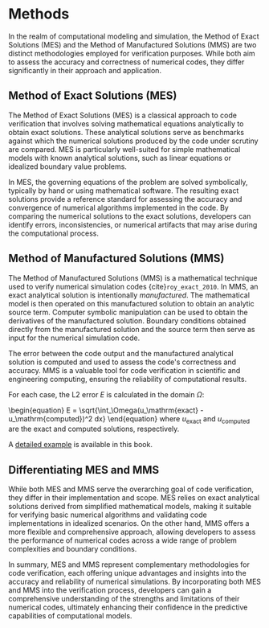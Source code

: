 # Methods

In the realm of computational modeling and simulation, the Method of Exact Solutions (MES) and the Method of Manufactured Solutions (MMS) are two distinct methodologies employed for verification purposes. While both aim to assess the accuracy and correctness of numerical codes, they differ significantly in their approach and application.

## Method of Exact Solutions (MES)

The Method of Exact Solutions (MES) is a classical approach to code verification that involves solving mathematical equations analytically to obtain exact solutions. These analytical solutions serve as benchmarks against which the numerical solutions produced by the code under scrutiny are compared. MES is particularly well-suited for simple mathematical models with known analytical solutions, such as linear equations or idealized boundary value problems.

In MES, the governing equations of the problem are solved symbolically, typically by hand or using mathematical software. The resulting exact solutions provide a reference standard for assessing the accuracy and convergence of numerical algorithms implemented in the code. By comparing the numerical solutions to the exact solutions, developers can identify errors, inconsistencies, or numerical artifacts that may arise during the computational process.

## Method of Manufactured Solutions (MMS)

The Method of Manufactured Solutions (MMS) is a mathematical technique used to verify numerical simulation codes {cite}`roy_exact_2010`.
In MMS, an exact analytical solution is intentionally _manufactured_.
The mathematical model is then operated on this manufactured solution to obtain an analytic source term.
Computer symbolic manipulation can be used to obtain the derivatives of the manufactured solution.
Boundary conditions obtained directly from the manufactured solution and the source term then serve as input for the numerical simulation code.

The error between the code output and the manufactured analytical solution is computed and used to assess the code's correctness and accuracy.
MMS is a valuable tool for code verification in scientific and engineering computing, ensuring the reliability of computational results.

For each case, the L2 error $E$ is calculated in the domain $\Omega$:

\begin{equation}
    E = \sqrt{\int_\Omega(u_\mathrm{exact} - u_\mathrm{computed})^2 dx}
\end{equation}
where $u_\mathrm{exact}$ and $u_\mathrm{computed}$ are the exact and computed solutions, respectively.

A [detailed example](mms/simple.ipynb) is available in this book.

## Differentiating MES and MMS

While both MES and MMS serve the overarching goal of code verification, they differ in their implementation and scope. MES relies on exact analytical solutions derived from simplified mathematical models, making it suitable for verifying basic numerical algorithms and validating code implementations in idealized scenarios. On the other hand, MMS offers a more flexible and comprehensive approach, allowing developers to assess the performance of numerical codes across a wide range of problem complexities and boundary conditions.

In summary, MES and MMS represent complementary methodologies for code verification, each offering unique advantages and insights into the accuracy and reliability of numerical simulations. By incorporating both MES and MMS into the verification process, developers can gain a comprehensive understanding of the strengths and limitations of their numerical codes, ultimately enhancing their confidence in the predictive capabilities of computational models.

